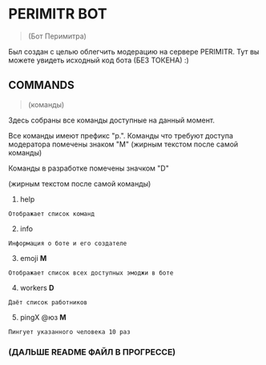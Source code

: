 # PERIMITR BOT
> (Бот Перимитра)

Был создан с целью облегчить модерацию на сервере PERIMITR. Тут вы можете увидеть исходный код бота (БЕЗ ТОКЕНА) :)

## COMMANDS
> (команды)

Здесь собраны все команды доступные на данный момент.

Все команды имеют префикс "p.".
Команды что требуют доступа модератора помечены знаком "M" (жирным текстом после самой команды)

Команды в разработке помечены значком "D"

(жирным текстом после самой команды)

1. help

`Отображает список команд`

2. info

`Информация о боте и его создателе`

3. emoji **M**

`Отображает список всех доступных эмоджи в боте`

4. workers **D**

`Даёт список работников`

5. pingX @юз **M**

`Пингует указанного человека 10 раз`

### (ДАЛЬШЕ README ФАЙЛ В ПРОГРЕССЕ)
